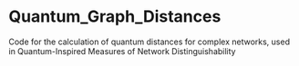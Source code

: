 # Quantum_Graph_Distances
Code for the calculation of quantum distances for complex networks, used in Quantum-Inspired Measures of Network Distinguishability 
